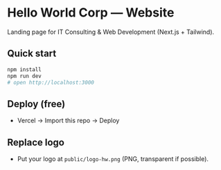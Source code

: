 # Hello World Corp — Website
Landing page for IT Consulting & Web Development (Next.js + Tailwind).

## Quick start
```bash
npm install
npm run dev
# open http://localhost:3000
```

## Deploy (free)
- Vercel → Import this repo → Deploy

## Replace logo
- Put your logo at `public/logo-hw.png` (PNG, transparent if possible).
